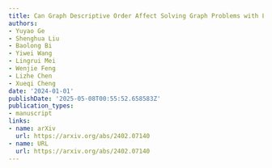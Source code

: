 ```yaml
---
title: Can Graph Descriptive Order Affect Solving Graph Problems with LLMs?
authors:
- Yuyao Ge
- Shenghua Liu
- Baolong Bi
- Yiwei Wang
- Lingrui Mei
- Wenjie Feng
- Lizhe Chen
- Xueqi Cheng
date: '2024-01-01'
publishDate: '2025-05-08T00:55:52.658583Z'
publication_types:
- manuscript
links:
- name: arXiv
  url: https://arxiv.org/abs/2402.07140
- name: URL
  url: https://arxiv.org/abs/2402.07140
---
```

